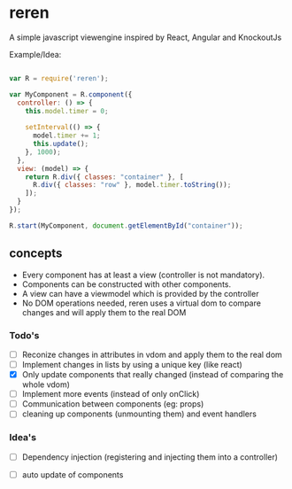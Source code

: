 # reren
A simple javascript viewengine inspired by React, Angular and KnockoutJs

Example/Idea:

``` javascript

var R = require('reren');

var MyComponent = R.component({
  controller: () => {
    this.model.timer = 0;
    
    setInterval(() => {
      model.timer += 1;
      this.update();
    }, 1000);
  },
  view: (model) => {
    return R.div({ classes: "container" }, [
      R.div({ classes: "row" }, model.timer.toString());
    ]);
  }
});

R.start(MyComponent, document.getElementById("container"));
```

## concepts
- Every component has at least a view (controller is not mandatory).
- Components can be constructed with other components.
- A view can have a viewmodel which is provided by the controller
- No DOM operations needed, reren uses a virtual dom to compare changes and will apply them to the real DOM


### Todo's
- [ ] Reconize changes in attributes in vdom and apply them to the real dom
- [ ] Implement changes in lists by using a unique key (like react)
- [x] Only update components that really changed (instead of comparing the whole vdom)
- [ ] Implement more events (instead of only onClick)
- [ ] Communication between components (eg: props)
- [ ] cleaning up components (unmounting them) and event handlers

### Idea's
- [ ] Dependency injection (registering and injecting them into a controller)
- [ ] auto update of components





